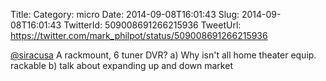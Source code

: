 Title: 
Category: micro
Date: 2014-09-08T16:01:43
Slug: 2014-09-08T16:01:43
TwitterId: 509008691266215936
TweetUrl: https://twitter.com/mark_philpot/status/509008691266215936

[@siracusa](https://twitter.com/siracusa) A rackmount, 6 tuner DVR? a) Why isn't all home theater equip. rackable b) talk about expanding up and down market